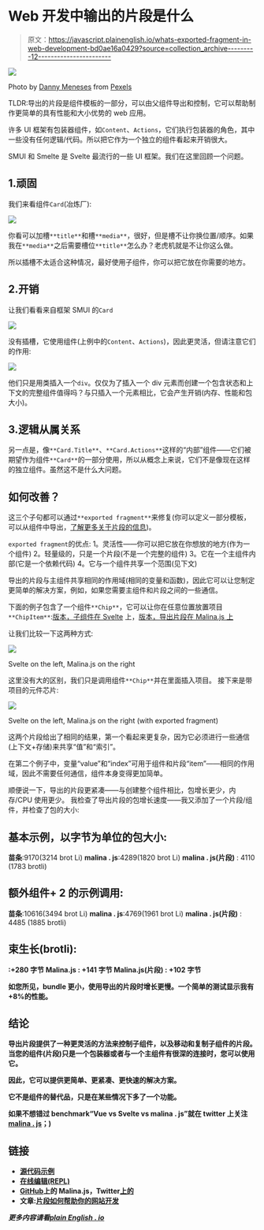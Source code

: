 # Web 开发中输出的片段是什么

> 原文：<https://javascript.plainenglish.io/whats-exported-fragment-in-web-development-bd0ae16a0429?source=collection_archive---------12----------------------->

![](img/78dd77b71f1e6eddb2ec10cff88465df.png)

Photo by [Danny Meneses](https://www.pexels.com/@danny-meneses-340146?utm_content=attributionCopyText&utm_medium=referral&utm_source=pexels) from [Pexels](https://www.pexels.com/photo/photo-of-turned-on-laptop-computer-943096/?utm_content=attributionCopyText&utm_medium=referral&utm_source=pexels)

TLDR:导出的片段是组件模板的一部分，可以由父组件导出和控制，它可以帮助制作更简单的具有性能和大小优势的 web 应用。

许多 UI 框架有包装器组件，如`Content`、`Actions`，它们执行包装器的角色，其中一些没有任何逻辑/代码。所以把它作为一个独立的组件看起来开销很大。

SMUI 和 Smelte 是 Svelte 最流行的一些 UI 框架。我们在这里回顾一个问题。

## 1.顽固

我们来看组件`Card`(冶炼厂):

![](img/737c1381e3975dc493d38d62eb1e5baa.png)

你看可以加槽`**title**`和槽`**media**`，很好，但是槽不让你换位置/顺序。如果我在`**media**`之后需要槽位`**title**`怎么办？老虎机就是不让你这么做。

所以插槽不太适合这种情况，最好使用子组件，你可以把它放在你需要的地方。

## 2.开销

让我们看看来自框架 SMUI 的`Card`

![](img/0370fb86ae1d1c8056e322ff428dcbf3.png)

没有插槽，它使用组件(上例中的`Content`、`Actions`)，因此更灵活，但请注意它们的作用:

![](img/91c073d94fe39082fb587926d60bf999.png)

他们只是用类插入一个`div`。仅仅为了插入一个 div 元素而创建一个包含状态和上下文的完整组件值得吗？与只插入一个元素相比，它会产生开销(内存、性能和包大小)。

## 3.逻辑从属关系

另一点是，像`**Card.Title**`、`**Card.Actions**`这样的“内部”组件——它们被期望作为组件`**Card**`的一部分使用，所以从概念上来说，它们不是像现在这样的独立组件。虽然这不是什么大问题。

## 如何改善？

这三个子句都可以通过`**exported fragment**`来修复(你可以定义一部分模板，可以从组件中导出，[了解更多关于片段的信息](/how-fragments-can-help-in-your-web-development-5efc4d10f9da))。

`exported fragment`的优点:
1。灵活性——你可以把它放在你想放的地方(作为一个组件)
2。轻量级的，只是一个片段(不是一个完整的组件)
3。它在一个主组件内部(它是一个依赖代码)
4。它与一个组件共享一个范围(见下文)

导出的片段与主组件共享相同的作用域(相同的变量和函数)，因此它可以让您制定更简单的解决方案，例如，如果您需要主组件和片段之间的一些通信。

下面的例子包含了一个组件`**Chip**`，它可以让你在任意位置放置项目`**ChipItem**`:[版本，子组件在 Svelte](https://svelte.dev/repl/97b000a81b9f464fa2ce0ee7d071525b?version=3.38.3) 上，[版本，导出片段在 Malina.js 上](https://malinajs.github.io/repl/#/share/f9TOEVm9wgx?version=0.6.39)

让我们比较一下这两种方式:

![](img/e1d0498e893fdc5784f5906ce6456dcc.png)

Svelte on the left, Malina.js on the right

这里没有大的区别，我们只是调用组件`**Chip**`并在里面插入项目。
接下来是带项目的元件芯片:

![](img/ea43d68bc6e3b6a9c52e6ddb54410f33.png)

Svelte on the left, Malina.js on the right (with exported fragment)

这两个片段给出了相同的结果，第一个看起来更复杂，因为它必须进行一些通信(上下文+存储)来共享“值”和“索引”。

在第二个例子中，变量“value”和“index”可用于组件和片段“item”——相同的作用域，因此不需要任何通信，组件本身变得更加简单。

顺便说一下，导出的片段更紧凑——与创建整个组件相比，包增长更少，内存/CPU 使用更少。
我检查了导出片段的包增长速度——我又添加了一个片段/组件，并检查了包的大小:

## **基本示例，以字节为单位的包大小:**

**苗条**:9170(3214 brot Li)
**malina . js**:4289(1820 brot Li)
**malina . js(片段)** : 4110 (1783 brotli)

## **额外组件+ 2 的示例调用:**

**苗条**:10616(3494 brot Li)
**malina . js**:4769(1961 brot Li)
**malina . js(片段)** : 4485 (1885 brotli)

## **束生长(brotli):**

**:+280 字节
**Malina.js** : +141 字节
**Malina.js(片段)** : +102 字节**

**如您所见，bundle 更小，使用导出的片段时增长更慢。一个简单的测试显示我有+8%的性能。**

## **结论**

**导出片段提供了一种更灵活的方法来控制子组件，以及移动和复制子组件的片段。当您的组件(片段)只是一个包装器或者与一个主组件有很深的连接时，您可以使用它。**

**因此，它可以提供更简单、更紧凑、更快速的解决方案。**

**它不是组件的替代品，只是在某些情况下多了一个功能。**

**如果不想错过 benchmark“Vue vs Svelte vs malina . js”就在 twitter 上关注[malina . js](https://twitter.com/malinajs)；)**

## **链接**

*   **[源代码示例](https://github.com/malinajs/fragment_comparison)**
*   **[在线编辑(REPL)](https://malinajs.github.io/repl/)**
*   **[GitHub](https://github.com/malinajs/malinajs)上的 Malina.js，Twitter[上的](https://twitter.com/malinajs)**
*   **文章:[片段如何帮助你的网站开发](/how-fragments-can-help-in-your-web-development-5efc4d10f9da)**

***更多内容请看*[***plain English . io***](http://plainenglish.io/)**